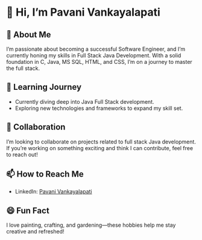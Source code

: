 # 👋 Hi, I’m Pavani Vankayalapati

## 👀 About Me
I’m passionate about becoming a successful Software Engineer, and I’m currently honing my skills in Full Stack Java Development. With a solid foundation in C, Java, MS SQL, HTML, and CSS, I’m on a journey to master the full stack.

## 🌱 Learning Journey
- Currently diving deep into Java Full Stack development.
- Exploring new technologies and frameworks to expand my skill set.

## 💞️ Collaboration
I’m looking to collaborate on projects related to full stack Java development. If you’re working on something exciting and think I can contribute, feel free to reach out!

## 📫 How to Reach Me
- LinkedIn: [Pavani Vankayalapati](https://www.linkedin.com/in/pavani-vankayalapati-0696b4256/)

## 😄 Fun Fact
I love painting, crafting, and gardening—these hobbies help me stay creative and refreshed!

